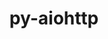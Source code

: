 ---
title: "py-aiohttp"
layout: cache
categories: [package, develop]
meta: {"compilers": ["apple-clang@16.0.0", "gcc@11.4.0", "gcc@13.2.0", "intel-oneapi-compilers@2025.1.0"], "num_specs": 215, "num_specs_by_stack": {"e4s": 32, "e4s-oneapi": 19, "ml-darwin-aarch64-mps": 44, "ml-linux-aarch64-cpu": 60, "ml-linux-aarch64-cuda": 58, "ml-linux-x86_64-cpu": 60, "ml-linux-x86_64-cuda": 58, "root": 215}, "oss": ["sequoia", "ubuntu22.04", "ubuntu24.04"], "platforms": ["darwin", "linux"], "stacks": ["e4s", "e4s-oneapi", "ml-darwin-aarch64-mps", "ml-linux-aarch64-cpu", "ml-linux-aarch64-cuda", "ml-linux-x86_64-cpu", "ml-linux-x86_64-cuda", "root"], "targets": ["aarch64", "x86_64_v3"], "versions": ["3.11.16"]}
spec_details: [{"compiler": "apple-clang@16.0.0", "hash": "22o5bthlqhndcyzj3ladzfcnypbuu3m2", "os": "sequoia", "platform": "darwin", "size": "-", "stacks": ["ml-darwin-aarch64-mps", "root"], "target": "aarch64", "variants": ["build_system=python_pip"], "versions": ["3.11.16"]}, {"compiler": "gcc@13.2.0", "hash": "22qvtc4palzx4f4qkj2tiyebyhgbdjbr", "os": "ubuntu24.04", "platform": "linux", "size": "-", "stacks": ["ml-linux-x86_64-cpu", "ml-linux-x86_64-cuda", "root"], "target": "x86_64_v3", "variants": ["build_system=python_pip"], "versions": ["3.11.16"]}, {"compiler": "gcc@13.2.0", "hash": "2bc3fvpxgr3vmd3zit5idr6k3ogdxws5", "os": "ubuntu24.04", "platform": "linux", "size": "-", "stacks": ["ml-linux-x86_64-cpu", "ml-linux-x86_64-cuda", "root"], "target": "x86_64_v3", "variants": ["build_system=python_pip"], "versions": ["3.11.16"]}, {"compiler": "gcc@13.2.0", "hash": "2ckv2nfd6ahyy4bd5dxh6lswnqqj7qkn", "os": "ubuntu24.04", "platform": "linux", "size": "-", "stacks": ["ml-linux-x86_64-cpu", "ml-linux-x86_64-cuda", "root"], "target": "x86_64_v3", "variants": ["build_system=python_pip"], "versions": ["3.11.16"]}, {"compiler": "gcc@13.2.0", "hash": "2m44z42z7f3xw5a2f4sapgkqb5ng54tz", "os": "ubuntu24.04", "platform": "linux", "size": "-", "stacks": ["ml-linux-aarch64-cpu", "ml-linux-aarch64-cuda", "root"], "target": "aarch64", "variants": ["build_system=python_pip"], "versions": ["3.11.16"]}, {"compiler": "intel-oneapi-compilers@2025.1.0", "hash": "2nfgfxx7llrnwmla6dj5px3zj2ssub3g", "os": "ubuntu22.04", "platform": "linux", "size": "-", "stacks": ["e4s-oneapi", "root"], "target": "x86_64_v3", "variants": ["build_system=python_pip"], "versions": ["3.11.16"]}, {"compiler": "gcc@13.2.0", "hash": "2nvqaagito4tw6ri66dw524nmsaznzy7", "os": "ubuntu24.04", "platform": "linux", "size": "-", "stacks": ["ml-linux-x86_64-cpu", "ml-linux-x86_64-cuda", "root"], "target": "x86_64_v3", "variants": ["build_system=python_pip"], "versions": ["3.11.16"]}, {"compiler": "apple-clang@16.0.0", "hash": "2pn2i4szghb4sqzarqit67tcl7pkjkpc", "os": "sequoia", "platform": "darwin", "size": "-", "stacks": ["ml-darwin-aarch64-mps", "root"], "target": "aarch64", "variants": ["build_system=python_pip"], "versions": ["3.11.16"]}, {"compiler": "gcc@13.2.0", "hash": "2vac2tkxsjoz6sqoiuucp56j72txh72e", "os": "ubuntu24.04", "platform": "linux", "size": "-", "stacks": ["ml-linux-x86_64-cpu", "ml-linux-x86_64-cuda", "root"], "target": "x86_64_v3", "variants": ["build_system=python_pip"], "versions": ["3.11.16"]}, {"compiler": "gcc@13.2.0", "hash": "2wvsxoxntrlrp7i7sgttuhgt4nqd3csb", "os": "ubuntu24.04", "platform": "linux", "size": "-", "stacks": ["ml-linux-x86_64-cpu", "ml-linux-x86_64-cuda", "root"], "target": "x86_64_v3", "variants": ["build_system=python_pip"], "versions": ["3.11.16"]}, {"compiler": "apple-clang@16.0.0", "hash": "2x4gtvu7tuwbytzyfi7d2xckritleo6z", "os": "sequoia", "platform": "darwin", "size": "-", "stacks": ["ml-darwin-aarch64-mps", "root"], "target": "aarch64", "variants": ["build_system=python_pip"], "versions": ["3.11.16"]}, {"compiler": "gcc@13.2.0", "hash": "2yz37ux2lpbtj6arh23k7htuiqd6lna5", "os": "ubuntu24.04", "platform": "linux", "size": "-", "stacks": ["ml-linux-aarch64-cpu", "root"], "target": "aarch64", "variants": ["build_system=python_pip"], "versions": ["3.11.16"]}, {"compiler": "gcc@13.2.0", "hash": "2zxn2ihebghc3oyktkzm6t3b6g7le4ws", "os": "ubuntu24.04", "platform": "linux", "size": "-", "stacks": ["ml-linux-x86_64-cpu", "ml-linux-x86_64-cuda", "root"], "target": "x86_64_v3", "variants": ["build_system=python_pip"], "versions": ["3.11.16"]}, {"compiler": "gcc@11.4.0", "hash": "32paomxgkfjgg6zov2rxfjqfve6igqud", "os": "ubuntu22.04", "platform": "linux", "size": "-", "stacks": ["e4s", "root"], "target": "x86_64_v3", "variants": ["build_system=python_pip"], "versions": ["3.11.16"]}, {"compiler": "apple-clang@16.0.0", "hash": "3545gaqhgj4cwo4vgfcy4tlow4rrtq6m", "os": "sequoia", "platform": "darwin", "size": "-", "stacks": ["ml-darwin-aarch64-mps", "root"], "target": "aarch64", "variants": ["build_system=python_pip"], "versions": ["3.11.16"]}, {"compiler": "intel-oneapi-compilers@2025.1.0", "hash": "3hmbzj3pccql6mh2mqymiuivvrtmqn7u", "os": "ubuntu22.04", "platform": "linux", "size": "-", "stacks": ["e4s-oneapi", "root"], "target": "x86_64_v3", "variants": ["build_system=python_pip"], "versions": ["3.11.16"]}, {"compiler": "apple-clang@16.0.0", "hash": "3ixvuqnscvmix6uhqyebbqye357pepl2", "os": "sequoia", "platform": "darwin", "size": "-", "stacks": ["ml-darwin-aarch64-mps", "root"], "target": "aarch64", "variants": ["build_system=python_pip"], "versions": ["3.11.16"]}, {"compiler": "gcc@13.2.0", "hash": "3ncmumzdbye2456byh4mwe5fcrvaz43u", "os": "ubuntu24.04", "platform": "linux", "size": "-", "stacks": ["ml-linux-aarch64-cpu", "ml-linux-aarch64-cuda", "root"], "target": "aarch64", "variants": ["build_system=python_pip"], "versions": ["3.11.16"]}, {"compiler": "gcc@13.2.0", "hash": "3rgvy2cksy6l6zjyawv7tcrypjbkjmu5", "os": "ubuntu24.04", "platform": "linux", "size": "-", "stacks": ["ml-linux-aarch64-cpu", "ml-linux-aarch64-cuda", "root"], "target": "aarch64", "variants": ["build_system=python_pip"], "versions": ["3.11.16"]}, {"compiler": "gcc@13.2.0", "hash": "3ssbibk6ol5mkwgpms7yrd2txjptxlco", "os": "ubuntu24.04", "platform": "linux", "size": "-", "stacks": ["ml-linux-aarch64-cpu", "ml-linux-aarch64-cuda", "root"], "target": "aarch64", "variants": ["build_system=python_pip"], "versions": ["3.11.16"]}, {"compiler": "intel-oneapi-compilers@2025.1.0", "hash": "3tirzbawvfcsraewguuuqgkzqfaonknu", "os": "ubuntu22.04", "platform": "linux", "size": "-", "stacks": ["e4s-oneapi", "root"], "target": "x86_64_v3", "variants": ["build_system=python_pip"], "versions": ["3.11.16"]}, {"compiler": "gcc@13.2.0", "hash": "3vkturvqtyhuspfs4gpvxetyen4g5o4h", "os": "ubuntu24.04", "platform": "linux", "size": "-", "stacks": ["ml-linux-x86_64-cpu", "ml-linux-x86_64-cuda", "root"], "target": "x86_64_v3", "variants": ["build_system=python_pip"], "versions": ["3.11.16"]}, {"compiler": "gcc@13.2.0", "hash": "3wfbtkispg3jwowfibgqs5fxqrsfzy3a", "os": "ubuntu24.04", "platform": "linux", "size": "-", "stacks": ["ml-linux-aarch64-cpu", "ml-linux-aarch64-cuda", "root"], "target": "aarch64", "variants": ["build_system=python_pip"], "versions": ["3.11.16"]}, {"compiler": "gcc@13.2.0", "hash": "4arsrq7jshy2g3xbtxp7d6fxnxeheb4f", "os": "ubuntu24.04", "platform": "linux", "size": "-", "stacks": ["ml-linux-x86_64-cpu", "ml-linux-x86_64-cuda", "root"], "target": "x86_64_v3", "variants": ["build_system=python_pip"], "versions": ["3.11.16"]}, {"compiler": "gcc@13.2.0", "hash": "4jzghm44aimoeawpa4fch4z7fya3hczu", "os": "ubuntu24.04", "platform": "linux", "size": "-", "stacks": ["ml-linux-aarch64-cpu", "ml-linux-aarch64-cuda", "root"], "target": "aarch64", "variants": ["build_system=python_pip"], "versions": ["3.11.16"]}, {"compiler": "apple-clang@16.0.0", "hash": "4qf2d5ynv76u2foiswb2j3tlc5nikams", "os": "sequoia", "platform": "darwin", "size": "-", "stacks": ["ml-darwin-aarch64-mps", "root"], "target": "aarch64", "variants": ["build_system=python_pip"], "versions": ["3.11.16"]}, {"compiler": "gcc@11.4.0", "hash": "5fdrzq3tbp4jdehginnimgmiah6lms2f", "os": "ubuntu22.04", "platform": "linux", "size": "-", "stacks": ["e4s", "root"], "target": "x86_64_v3", "variants": ["build_system=python_pip"], "versions": ["3.11.16"]}, {"compiler": "gcc@11.4.0", "hash": "5fwymwgxrhdgp3gq47t2p3lhvsy3qgvn", "os": "ubuntu22.04", "platform": "linux", "size": "-", "stacks": ["e4s", "root"], "target": "x86_64_v3", "variants": ["build_system=python_pip"], "versions": ["3.11.16"]}, {"compiler": "apple-clang@16.0.0", "hash": "5omx3dkqr7xofotpr6msssxnxscn64uw", "os": "sequoia", "platform": "darwin", "size": "-", "stacks": ["ml-darwin-aarch64-mps", "root"], "target": "aarch64", "variants": ["build_system=python_pip"], "versions": ["3.11.16"]}, {"compiler": "gcc@13.2.0", "hash": "5oyoih2l4fiu3ejoyq4g7hkvidcsdzd4", "os": "ubuntu24.04", "platform": "linux", "size": "-", "stacks": ["ml-linux-aarch64-cpu", "ml-linux-aarch64-cuda", "root"], "target": "aarch64", "variants": ["build_system=python_pip"], "versions": ["3.11.16"]}, {"compiler": "gcc@13.2.0", "hash": "5q7qwbzjqo6um4d2dubblb5vage2va76", "os": "ubuntu24.04", "platform": "linux", "size": "-", "stacks": ["ml-linux-aarch64-cpu", "root"], "target": "aarch64", "variants": ["build_system=python_pip"], "versions": ["3.11.16"]}, {"compiler": "gcc@13.2.0", "hash": "5twifqhnrl7ubfyx2thscxqgailqcp7y", "os": "ubuntu24.04", "platform": "linux", "size": "-", "stacks": ["ml-linux-x86_64-cpu", "ml-linux-x86_64-cuda", "root"], "target": "x86_64_v3", "variants": ["build_system=python_pip"], "versions": ["3.11.16"]}, {"compiler": "apple-clang@16.0.0", "hash": "5tx27b7zroxajyv6l5a324pmia3zfe6w", "os": "sequoia", "platform": "darwin", "size": "-", "stacks": ["ml-darwin-aarch64-mps", "root"], "target": "aarch64", "variants": ["build_system=python_pip"], "versions": ["3.11.16"]}, {"compiler": "gcc@13.2.0", "hash": "5wpfssjpgutkrk7fk5uyrsc23zhqstqp", "os": "ubuntu24.04", "platform": "linux", "size": "-", "stacks": ["ml-linux-aarch64-cpu", "ml-linux-aarch64-cuda", "root"], "target": "aarch64", "variants": ["build_system=python_pip"], "versions": ["3.11.16"]}, {"compiler": "gcc@13.2.0", "hash": "64qy2fuijfmkmzhc4dvl7ecp2qxxqo7j", "os": "ubuntu24.04", "platform": "linux", "size": "-", "stacks": ["ml-linux-aarch64-cpu", "ml-linux-aarch64-cuda", "root"], "target": "aarch64", "variants": ["build_system=python_pip"], "versions": ["3.11.16"]}, {"compiler": "gcc@13.2.0", "hash": "6a4svimkja42aoumyrnvdykdy64sdln2", "os": "ubuntu24.04", "platform": "linux", "size": "-", "stacks": ["ml-linux-aarch64-cpu", "ml-linux-aarch64-cuda", "root"], "target": "aarch64", "variants": ["build_system=python_pip"], "versions": ["3.11.16"]}, {"compiler": "gcc@13.2.0", "hash": "6acztrcijehniclyozktkmr2nj3ell6l", "os": "ubuntu24.04", "platform": "linux", "size": "-", "stacks": ["ml-linux-x86_64-cpu", "ml-linux-x86_64-cuda", "root"], "target": "x86_64_v3", "variants": ["build_system=python_pip"], "versions": ["3.11.16"]}, {"compiler": "gcc@13.2.0", "hash": "6bdsxnt22l7aljo7tiib46cr77wer2ix", "os": "ubuntu24.04", "platform": "linux", "size": "-", "stacks": ["ml-linux-aarch64-cpu", "ml-linux-aarch64-cuda", "root"], "target": "aarch64", "variants": ["build_system=python_pip"], "versions": ["3.11.16"]}, {"compiler": "gcc@13.2.0", "hash": "6mzteedxndh7526y4jcmenxqroqsy7uz", "os": "ubuntu24.04", "platform": "linux", "size": "-", "stacks": ["ml-linux-aarch64-cpu", "ml-linux-aarch64-cuda", "root"], "target": "aarch64", "variants": ["build_system=python_pip"], "versions": ["3.11.16"]}, {"compiler": "apple-clang@16.0.0", "hash": "6nupfl5tgbpbp6tacvxkcr5ssscepg6a", "os": "sequoia", "platform": "darwin", "size": "-", "stacks": ["ml-darwin-aarch64-mps", "root"], "target": "aarch64", "variants": ["build_system=python_pip"], "versions": ["3.11.16"]}, {"compiler": "intel-oneapi-compilers@2025.1.0", "hash": "6p66mc6z35gt42c4xcymtocmlf3rjtxf", "os": "ubuntu22.04", "platform": "linux", "size": "-", "stacks": ["e4s-oneapi", "root"], "target": "x86_64_v3", "variants": ["build_system=python_pip"], "versions": ["3.11.16"]}, {"compiler": "gcc@13.2.0", "hash": "6r7mur6qfuzbwncmcudfcyac3w3emozy", "os": "ubuntu24.04", "platform": "linux", "size": "-", "stacks": ["ml-linux-aarch64-cpu", "ml-linux-aarch64-cuda", "root"], "target": "aarch64", "variants": ["build_system=python_pip"], "versions": ["3.11.16"]}, {"compiler": "intel-oneapi-compilers@2025.1.0", "hash": "6rs25xt54cjdoyykieedfjmztdkjgt6g", "os": "ubuntu22.04", "platform": "linux", "size": "-", "stacks": ["e4s-oneapi", "root"], "target": "x86_64_v3", "variants": ["build_system=python_pip"], "versions": ["3.11.16"]}, {"compiler": "gcc@11.4.0", "hash": "6vzhwor3znabmz6aidat56vqnya5h7qn", "os": "ubuntu22.04", "platform": "linux", "size": "-", "stacks": ["e4s", "root"], "target": "x86_64_v3", "variants": ["build_system=python_pip"], "versions": ["3.11.16"]}, {"compiler": "gcc@13.2.0", "hash": "6wdaphk7rxsz33i5u5e2zyjmd33lmav5", "os": "ubuntu24.04", "platform": "linux", "size": "-", "stacks": ["ml-linux-aarch64-cpu", "ml-linux-aarch64-cuda", "root"], "target": "aarch64", "variants": ["build_system=python_pip"], "versions": ["3.11.16"]}, {"compiler": "gcc@13.2.0", "hash": "76edqbpmrzcymbvt3n3ivtb7lu7d5ncr", "os": "ubuntu24.04", "platform": "linux", "size": "-", "stacks": ["ml-linux-aarch64-cpu", "ml-linux-aarch64-cuda", "root"], "target": "aarch64", "variants": ["build_system=python_pip"], "versions": ["3.11.16"]}, {"compiler": "gcc@13.2.0", "hash": "7blr7sv657nk4slj2bv3bmun6i3xj6tu", "os": "ubuntu24.04", "platform": "linux", "size": "-", "stacks": ["ml-linux-x86_64-cpu", "ml-linux-x86_64-cuda", "root"], "target": "x86_64_v3", "variants": ["build_system=python_pip"], "versions": ["3.11.16"]}, {"compiler": "gcc@11.4.0", "hash": "7ch3bhgy3ax6dxas2n4ijkvwu7662u5s", "os": "ubuntu22.04", "platform": "linux", "size": "-", "stacks": ["e4s", "root"], "target": "x86_64_v3", "variants": ["build_system=python_pip"], "versions": ["3.11.16"]}, {"compiler": "gcc@11.4.0", "hash": "7lmey5sn2dhurzs27fsevcgtduelhrla", "os": "ubuntu22.04", "platform": "linux", "size": "-", "stacks": ["e4s", "root"], "target": "x86_64_v3", "variants": ["build_system=python_pip"], "versions": ["3.11.16"]}, {"compiler": "apple-clang@16.0.0", "hash": "7pu6u3vp6xuypfrc5kw75wfcsw5z5n74", "os": "sequoia", "platform": "darwin", "size": "-", "stacks": ["ml-darwin-aarch64-mps", "root"], "target": "aarch64", "variants": ["build_system=python_pip"], "versions": ["3.11.16"]}, {"compiler": "intel-oneapi-compilers@2025.1.0", "hash": "ac472a6sq4ay3dpbshb4aehr5uwjuptz", "os": "ubuntu22.04", "platform": "linux", "size": "-", "stacks": ["e4s-oneapi", "root"], "target": "x86_64_v3", "variants": ["build_system=python_pip"], "versions": ["3.11.16"]}, {"compiler": "gcc@13.2.0", "hash": "ad3y6ochq3pyctxg4rovllctdzzsyjnt", "os": "ubuntu24.04", "platform": "linux", "size": "-", "stacks": ["ml-linux-aarch64-cpu", "ml-linux-aarch64-cuda", "root"], "target": "aarch64", "variants": ["build_system=python_pip"], "versions": ["3.11.16"]}, {"compiler": "gcc@11.4.0", "hash": "af7vid7fpbzap2jb7ze3f55zhrmg6u35", "os": "ubuntu22.04", "platform": "linux", "size": "-", "stacks": ["e4s", "root"], "target": "x86_64_v3", "variants": ["build_system=python_pip"], "versions": ["3.11.16"]}, {"compiler": "intel-oneapi-compilers@2025.1.0", "hash": "ajek2acyvvcsez7x6kd2m7vl2kekjjfh", "os": "ubuntu22.04", "platform": "linux", "size": "-", "stacks": ["e4s-oneapi", "root"], "target": "x86_64_v3", "variants": ["build_system=python_pip"], "versions": ["3.11.16"]}, {"compiler": "gcc@13.2.0", "hash": "apn6t2as3c44i3pikzxtojkahnybk2dn", "os": "ubuntu24.04", "platform": "linux", "size": "-", "stacks": ["ml-linux-x86_64-cpu", "ml-linux-x86_64-cuda", "root"], "target": "x86_64_v3", "variants": ["build_system=python_pip"], "versions": ["3.11.16"]}, {"compiler": "intel-oneapi-compilers@2025.1.0", "hash": "ar64iao5mctx5pecbukyv5wftpnmnho5", "os": "ubuntu22.04", "platform": "linux", "size": "-", "stacks": ["e4s-oneapi", "root"], "target": "x86_64_v3", "variants": ["build_system=python_pip"], "versions": ["3.11.16"]}, {"compiler": "intel-oneapi-compilers@2025.1.0", "hash": "atna57anf5habmljfr5bngvkvau3rcwu", "os": "ubuntu22.04", "platform": "linux", "size": "-", "stacks": ["e4s-oneapi", "root"], "target": "x86_64_v3", "variants": ["build_system=python_pip"], "versions": ["3.11.16"]}, {"compiler": "apple-clang@16.0.0", "hash": "aymo5vz3qmp2ekvjnq7oqacwh62jdtnu", "os": "sequoia", "platform": "darwin", "size": "-", "stacks": ["ml-darwin-aarch64-mps", "root"], "target": "aarch64", "variants": ["build_system=python_pip"], "versions": ["3.11.16"]}, {"compiler": "gcc@11.4.0", "hash": "be5a7zpsta3c6omab3d7gsk4j437heap", "os": "ubuntu22.04", "platform": "linux", "size": "-", "stacks": ["e4s", "root"], "target": "x86_64_v3", "variants": ["build_system=python_pip"], "versions": ["3.11.16"]}, {"compiler": "gcc@13.2.0", "hash": "biqny4pj3gyv6zd626auqgvtpd6pook7", "os": "ubuntu24.04", "platform": "linux", "size": "-", "stacks": ["ml-linux-aarch64-cpu", "ml-linux-aarch64-cuda", "root"], "target": "aarch64", "variants": ["build_system=python_pip"], "versions": ["3.11.16"]}, {"compiler": "intel-oneapi-compilers@2025.1.0", "hash": "bq7x5xco4cn4quuayi2bwfsijasonfms", "os": "ubuntu22.04", "platform": "linux", "size": "-", "stacks": ["e4s-oneapi", "root"], "target": "x86_64_v3", "variants": ["build_system=python_pip"], "versions": ["3.11.16"]}, {"compiler": "gcc@13.2.0", "hash": "buqytwqjpx6t6g5oes3rjiupqsxo4iib", "os": "ubuntu24.04", "platform": "linux", "size": "-", "stacks": ["ml-linux-x86_64-cpu", "ml-linux-x86_64-cuda", "root"], "target": "x86_64_v3", "variants": ["build_system=python_pip"], "versions": ["3.11.16"]}, {"compiler": "gcc@13.2.0", "hash": "byw7l5hohyhnmjokvzvvuzge36n3sfal", "os": "ubuntu24.04", "platform": "linux", "size": "-", "stacks": ["ml-linux-x86_64-cpu", "ml-linux-x86_64-cuda", "root"], "target": "x86_64_v3", "variants": ["build_system=python_pip"], "versions": ["3.11.16"]}, {"compiler": "gcc@13.2.0", "hash": "bz5er3xh7wfftdqxwdegmttzvd7ncsml", "os": "ubuntu24.04", "platform": "linux", "size": "-", "stacks": ["ml-linux-aarch64-cpu", "ml-linux-aarch64-cuda", "root"], "target": "aarch64", "variants": ["build_system=python_pip"], "versions": ["3.11.16"]}, {"compiler": "gcc@13.2.0", "hash": "c24wcn5zvneado6xgpvbuihkv4b3gi5k", "os": "ubuntu24.04", "platform": "linux", "size": "-", "stacks": ["ml-linux-x86_64-cpu", "ml-linux-x86_64-cuda", "root"], "target": "x86_64_v3", "variants": ["build_system=python_pip"], "versions": ["3.11.16"]}, {"compiler": "gcc@13.2.0", "hash": "c4orhxdtaurkbf7b4tw5e4fmvtlkly3h", "os": "ubuntu24.04", "platform": "linux", "size": "-", "stacks": ["ml-linux-aarch64-cpu", "ml-linux-aarch64-cuda", "root"], "target": "aarch64", "variants": ["build_system=python_pip"], "versions": ["3.11.16"]}, {"compiler": "intel-oneapi-compilers@2025.1.0", "hash": "canhadevz5japyjlhp46by6j5baqkfpd", "os": "ubuntu22.04", "platform": "linux", "size": "-", "stacks": ["e4s-oneapi", "root"], "target": "x86_64_v3", "variants": ["build_system=python_pip"], "versions": ["3.11.16"]}, {"compiler": "gcc@13.2.0", "hash": "cn5yxzuftvlgo5wxynhiw7o3ucigll7z", "os": "ubuntu24.04", "platform": "linux", "size": "-", "stacks": ["ml-linux-aarch64-cpu", "ml-linux-aarch64-cuda", "root"], "target": "aarch64", "variants": ["build_system=python_pip"], "versions": ["3.11.16"]}, {"compiler": "intel-oneapi-compilers@2025.1.0", "hash": "coqrk44u2f5fzhzuhz7r4ahw3jglhbek", "os": "ubuntu22.04", "platform": "linux", "size": "-", "stacks": ["e4s-oneapi", "root"], "target": "x86_64_v3", "variants": ["build_system=python_pip"], "versions": ["3.11.16"]}, {"compiler": "gcc@11.4.0", "hash": "cs3qu4cj5yfyxned3n6atpwz6ancfvje", "os": "ubuntu22.04", "platform": "linux", "size": "-", "stacks": ["e4s", "root"], "target": "x86_64_v3", "variants": ["build_system=python_pip"], "versions": ["3.11.16"]}, {"compiler": "gcc@13.2.0", "hash": "ctsddd42pk7rvcaqkwevpfawcu7cwws3", "os": "ubuntu24.04", "platform": "linux", "size": "-", "stacks": ["ml-linux-aarch64-cpu", "ml-linux-aarch64-cuda", "root"], "target": "aarch64", "variants": ["build_system=python_pip"], "versions": ["3.11.16"]}, {"compiler": "apple-clang@16.0.0", "hash": "d6rnjbhxkqbut6b3fdjm7pmlnvs73rkd", "os": "sequoia", "platform": "darwin", "size": "-", "stacks": ["ml-darwin-aarch64-mps", "root"], "target": "aarch64", "variants": ["build_system=python_pip"], "versions": ["3.11.16"]}, {"compiler": "gcc@13.2.0", "hash": "d7e7bylscm46dcgiz2uql57mkgquyjv4", "os": "ubuntu24.04", "platform": "linux", "size": "-", "stacks": ["ml-linux-x86_64-cpu", "ml-linux-x86_64-cuda", "root"], "target": "x86_64_v3", "variants": ["build_system=python_pip"], "versions": ["3.11.16"]}, {"compiler": "apple-clang@16.0.0", "hash": "ddzfo45zvg2yyaqaxzehz7cmwjpxjevt", "os": "sequoia", "platform": "darwin", "size": "-", "stacks": ["ml-darwin-aarch64-mps", "root"], "target": "aarch64", "variants": ["build_system=python_pip"], "versions": ["3.11.16"]}, {"compiler": "gcc@11.4.0", "hash": "dhvtqejikltmjyt3bnnsj2pqmpso7upf", "os": "ubuntu22.04", "platform": "linux", "size": "-", "stacks": ["e4s", "root"], "target": "x86_64_v3", "variants": ["build_system=python_pip"], "versions": ["3.11.16"]}, {"compiler": "gcc@13.2.0", "hash": "dqgveultgdgkujy7ydcxqmd4j42lsy47", "os": "ubuntu24.04", "platform": "linux", "size": "-", "stacks": ["ml-linux-x86_64-cpu", "ml-linux-x86_64-cuda", "root"], "target": "x86_64_v3", "variants": ["build_system=python_pip"], "versions": ["3.11.16"]}, {"compiler": "apple-clang@16.0.0", "hash": "du3irsqdcbndeznjqbqryngfjkychjrs", "os": "sequoia", "platform": "darwin", "size": "-", "stacks": ["ml-darwin-aarch64-mps", "root"], "target": "aarch64", "variants": ["build_system=python_pip"], "versions": ["3.11.16"]}, {"compiler": "apple-clang@16.0.0", "hash": "duaaq3hxon7ezbhtzbc2qj7wdzi7y5vv", "os": "sequoia", "platform": "darwin", "size": "-", "stacks": ["ml-darwin-aarch64-mps", "root"], "target": "aarch64", "variants": ["build_system=python_pip"], "versions": ["3.11.16"]}, {"compiler": "intel-oneapi-compilers@2025.1.0", "hash": "ehonukygitvo4v5jfbxbfe6tngmsn3xy", "os": "ubuntu22.04", "platform": "linux", "size": "-", "stacks": ["e4s-oneapi", "root"], "target": "x86_64_v3", "variants": ["build_system=python_pip"], "versions": ["3.11.16"]}, {"compiler": "gcc@13.2.0", "hash": "ejzknwmpvkvlqf6bb7y5lloilqqbixkz", "os": "ubuntu24.04", "platform": "linux", "size": "-", "stacks": ["ml-linux-aarch64-cpu", "ml-linux-aarch64-cuda", "root"], "target": "aarch64", "variants": ["build_system=python_pip"], "versions": ["3.11.16"]}, {"compiler": "gcc@11.4.0", "hash": "epd57ugaqbdk7d4o3p5ofceb7zba7uom", "os": "ubuntu22.04", "platform": "linux", "size": "-", "stacks": ["e4s", "root"], "target": "x86_64_v3", "variants": ["build_system=python_pip"], "versions": ["3.11.16"]}, {"compiler": "gcc@13.2.0", "hash": "evuxyabgoqo77fhr27bg2gu6oosj7swo", "os": "ubuntu24.04", "platform": "linux", "size": "-", "stacks": ["ml-linux-aarch64-cpu", "ml-linux-aarch64-cuda", "root"], "target": "aarch64", "variants": ["build_system=python_pip"], "versions": ["3.11.16"]}, {"compiler": "apple-clang@16.0.0", "hash": "fe4apc4ovckix5jer6ol6mcpibilfdis", "os": "sequoia", "platform": "darwin", "size": "-", "stacks": ["ml-darwin-aarch64-mps", "root"], "target": "aarch64", "variants": ["build_system=python_pip"], "versions": ["3.11.16"]}, {"compiler": "apple-clang@16.0.0", "hash": "fyrv34wuo2ruj6xugkxaya6sjlmuqtp3", "os": "sequoia", "platform": "darwin", "size": "-", "stacks": ["ml-darwin-aarch64-mps", "root"], "target": "aarch64", "variants": ["build_system=python_pip"], "versions": ["3.11.16"]}, {"compiler": "gcc@13.2.0", "hash": "g474tn5y4cuk5h5eluvkkn7i5z3hlvc4", "os": "ubuntu24.04", "platform": "linux", "size": "-", "stacks": ["ml-linux-aarch64-cpu", "ml-linux-aarch64-cuda", "root"], "target": "aarch64", "variants": ["build_system=python_pip"], "versions": ["3.11.16"]}, {"compiler": "gcc@13.2.0", "hash": "g4j52rycspakjvdke6r46cqqkibrvrq6", "os": "ubuntu24.04", "platform": "linux", "size": "-", "stacks": ["ml-linux-aarch64-cpu", "ml-linux-aarch64-cuda", "root"], "target": "aarch64", "variants": ["build_system=python_pip"], "versions": ["3.11.16"]}, {"compiler": "gcc@11.4.0", "hash": "g4zfp55bq5iagmnqz2ocy7ihc4b7a4fj", "os": "ubuntu22.04", "platform": "linux", "size": "-", "stacks": ["e4s", "root"], "target": "x86_64_v3", "variants": ["build_system=python_pip"], "versions": ["3.11.16"]}, {"compiler": "apple-clang@16.0.0", "hash": "gfng2wjleodrvth6dkixcywydp2izlh4", "os": "sequoia", "platform": "darwin", "size": "-", "stacks": ["ml-darwin-aarch64-mps", "root"], "target": "aarch64", "variants": ["build_system=python_pip"], "versions": ["3.11.16"]}, {"compiler": "apple-clang@16.0.0", "hash": "gohlnrvvtmmud2v2f6s6q7knimbvbhmj", "os": "sequoia", "platform": "darwin", "size": "-", "stacks": ["ml-darwin-aarch64-mps", "root"], "target": "aarch64", "variants": ["build_system=python_pip"], "versions": ["3.11.16"]}, {"compiler": "intel-oneapi-compilers@2025.1.0", "hash": "hg3gwqzsgstk6ubsolxnruues2jvfgdm", "os": "ubuntu22.04", "platform": "linux", "size": "-", "stacks": ["e4s-oneapi", "root"], "target": "x86_64_v3", "variants": ["build_system=python_pip"], "versions": ["3.11.16"]}, {"compiler": "gcc@11.4.0", "hash": "hkbyrce2e7f6y3r5mjicaw6tnufwbfko", "os": "ubuntu22.04", "platform": "linux", "size": "-", "stacks": ["e4s", "root"], "target": "x86_64_v3", "variants": ["build_system=python_pip"], "versions": ["3.11.16"]}, {"compiler": "apple-clang@16.0.0", "hash": "hrwpyyffh4tykjncpzhv3sp6yvzdf2om", "os": "sequoia", "platform": "darwin", "size": "-", "stacks": ["ml-darwin-aarch64-mps", "root"], "target": "aarch64", "variants": ["build_system=python_pip"], "versions": ["3.11.16"]}, {"compiler": "gcc@13.2.0", "hash": "hveybrxad736dfaqgqyguzyjqq63jgfu", "os": "ubuntu24.04", "platform": "linux", "size": "-", "stacks": ["ml-linux-x86_64-cpu", "ml-linux-x86_64-cuda", "root"], "target": "x86_64_v3", "variants": ["build_system=python_pip"], "versions": ["3.11.16"]}, {"compiler": "gcc@13.2.0", "hash": "i2pyqvgwiknalkwdj6fvcikrv77agyym", "os": "ubuntu24.04", "platform": "linux", "size": "-", "stacks": ["ml-linux-x86_64-cpu", "ml-linux-x86_64-cuda", "root"], "target": "x86_64_v3", "variants": ["build_system=python_pip"], "versions": ["3.11.16"]}, {"compiler": "gcc@11.4.0", "hash": "iebsp3t35gprpczn3inambtsis66nolj", "os": "ubuntu22.04", "platform": "linux", "size": "-", "stacks": ["e4s", "root"], "target": "x86_64_v3", "variants": ["build_system=python_pip"], "versions": ["3.11.16"]}, {"compiler": "gcc@13.2.0", "hash": "igsgplosqvuy5shxzs6tvcwwlfne2ixb", "os": "ubuntu24.04", "platform": "linux", "size": "-", "stacks": ["ml-linux-aarch64-cpu", "ml-linux-aarch64-cuda", "root"], "target": "aarch64", "variants": ["build_system=python_pip"], "versions": ["3.11.16"]}, {"compiler": "gcc@13.2.0", "hash": "ijtntwxfcvk4fuuuqvuuvr3ky73b7oas", "os": "ubuntu24.04", "platform": "linux", "size": "-", "stacks": ["ml-linux-x86_64-cpu", "ml-linux-x86_64-cuda", "root"], "target": "x86_64_v3", "variants": ["build_system=python_pip"], "versions": ["3.11.16"]}, {"compiler": "gcc@11.4.0", "hash": "il2zaaip7omh566dg5bqfhxnfcquomcs", "os": "ubuntu22.04", "platform": "linux", "size": "-", "stacks": ["e4s", "root"], "target": "x86_64_v3", "variants": ["build_system=python_pip"], "versions": ["3.11.16"]}, {"compiler": "gcc@13.2.0", "hash": "imj5b3oyar5kg45l6mgzwtpvm5sd6gbs", "os": "ubuntu24.04", "platform": "linux", "size": "-", "stacks": ["ml-linux-aarch64-cpu", "ml-linux-aarch64-cuda", "root"], "target": "aarch64", "variants": ["build_system=python_pip"], "versions": ["3.11.16"]}, {"compiler": "gcc@11.4.0", "hash": "j7fxgzp5y3c6r3dhjstljdupjltzcisg", "os": "ubuntu22.04", "platform": "linux", "size": "-", "stacks": ["e4s", "root"], "target": "x86_64_v3", "variants": ["build_system=python_pip"], "versions": ["3.11.16"]}, {"compiler": "gcc@11.4.0", "hash": "j7hh5nc7ml4rwmqtxkk67fhm3wn3llu5", "os": "ubuntu22.04", "platform": "linux", "size": "-", "stacks": ["e4s", "root"], "target": "x86_64_v3", "variants": ["build_system=python_pip"], "versions": ["3.11.16"]}, {"compiler": "gcc@13.2.0", "hash": "jggqe42cdhjdio4fvdemhggd36zdjnzz", "os": "ubuntu24.04", "platform": "linux", "size": "-", "stacks": ["ml-linux-aarch64-cpu", "ml-linux-aarch64-cuda", "root"], "target": "aarch64", "variants": ["build_system=python_pip"], "versions": ["3.11.16"]}, {"compiler": "apple-clang@16.0.0", "hash": "jgs3mff6mgudr7ezytll53gsux55hucc", "os": "sequoia", "platform": "darwin", "size": "-", "stacks": ["ml-darwin-aarch64-mps", "root"], "target": "aarch64", "variants": ["build_system=python_pip"], "versions": ["3.11.16"]}, {"compiler": "gcc@11.4.0", "hash": "jjvdfaci3ipp5azjdln5z4ma7owmz45f", "os": "ubuntu22.04", "platform": "linux", "size": "-", "stacks": ["e4s", "root"], "target": "x86_64_v3", "variants": ["build_system=python_pip"], "versions": ["3.11.16"]}, {"compiler": "gcc@11.4.0", "hash": "jquwxeltihxwdnm2pdqtoppeyqyukiew", "os": "ubuntu22.04", "platform": "linux", "size": "-", "stacks": ["e4s", "root"], "target": "x86_64_v3", "variants": ["build_system=python_pip"], "versions": ["3.11.16"]}, {"compiler": "gcc@13.2.0", "hash": "jv7xkq2jijbs5bmmgie6oaq4btojoi3o", "os": "ubuntu24.04", "platform": "linux", "size": "-", "stacks": ["ml-linux-aarch64-cpu", "ml-linux-aarch64-cuda", "root"], "target": "aarch64", "variants": ["build_system=python_pip"], "versions": ["3.11.16"]}, {"compiler": "gcc@11.4.0", "hash": "jw3heiez7rxf22airledqi2fyvnom6tv", "os": "ubuntu22.04", "platform": "linux", "size": "-", "stacks": ["e4s", "root"], "target": "x86_64_v3", "variants": ["build_system=python_pip"], "versions": ["3.11.16"]}, {"compiler": "apple-clang@16.0.0", "hash": "k4quhziurzodys7odolh7uvujig72rdc", "os": "sequoia", "platform": "darwin", "size": "-", "stacks": ["ml-darwin-aarch64-mps", "root"], "target": "aarch64", "variants": ["build_system=python_pip"], "versions": ["3.11.16"]}, {"compiler": "gcc@13.2.0", "hash": "k54l33dbsqc4c667sewdm2tzwg5v5vje", "os": "ubuntu24.04", "platform": "linux", "size": "-", "stacks": ["ml-linux-aarch64-cpu", "ml-linux-aarch64-cuda", "root"], "target": "aarch64", "variants": ["build_system=python_pip"], "versions": ["3.11.16"]}, {"compiler": "intel-oneapi-compilers@2025.1.0", "hash": "k6imssvech4oq5ktdz3ov634t4tejszl", "os": "ubuntu22.04", "platform": "linux", "size": "-", "stacks": ["e4s-oneapi", "root"], "target": "x86_64_v3", "variants": ["build_system=python_pip"], "versions": ["3.11.16"]}, {"compiler": "gcc@11.4.0", "hash": "k7ygvxbn5kqca5nymg6rqyulyxhu5go6", "os": "ubuntu22.04", "platform": "linux", "size": "-", "stacks": ["e4s", "root"], "target": "x86_64_v3", "variants": ["build_system=python_pip"], "versions": ["3.11.16"]}, {"compiler": "gcc@13.2.0", "hash": "kc53basxorvlqruqiwbuwpvrs6blrjvo", "os": "ubuntu24.04", "platform": "linux", "size": "-", "stacks": ["ml-linux-x86_64-cpu", "ml-linux-x86_64-cuda", "root"], "target": "x86_64_v3", "variants": ["build_system=python_pip"], "versions": ["3.11.16"]}, {"compiler": "gcc@13.2.0", "hash": "kkfuycugbn2bz27ovim2ejtgkbunwlca", "os": "ubuntu24.04", "platform": "linux", "size": "-", "stacks": ["ml-linux-x86_64-cpu", "ml-linux-x86_64-cuda", "root"], "target": "x86_64_v3", "variants": ["build_system=python_pip"], "versions": ["3.11.16"]}, {"compiler": "gcc@13.2.0", "hash": "kp4x5un33vgi34o23gdmzvc4nmxs42l3", "os": "ubuntu24.04", "platform": "linux", "size": "-", "stacks": ["ml-linux-x86_64-cpu", "ml-linux-x86_64-cuda", "root"], "target": "x86_64_v3", "variants": ["build_system=python_pip"], "versions": ["3.11.16"]}, {"compiler": "gcc@13.2.0", "hash": "kp64vn4hzcao2m3inyvkkjk2aix5nukb", "os": "ubuntu24.04", "platform": "linux", "size": "-", "stacks": ["ml-linux-aarch64-cpu", "ml-linux-aarch64-cuda", "root"], "target": "aarch64", "variants": ["build_system=python_pip"], "versions": ["3.11.16"]}, {"compiler": "intel-oneapi-compilers@2025.1.0", "hash": "kpftbo56nppidnb43x55eigxn3zw4rvh", "os": "ubuntu22.04", "platform": "linux", "size": "-", "stacks": ["e4s-oneapi", "root"], "target": "x86_64_v3", "variants": ["build_system=python_pip"], "versions": ["3.11.16"]}, {"compiler": "gcc@11.4.0", "hash": "kzicu4s2jhijphjx2vx4oz3u5a7iqd7z", "os": "ubuntu22.04", "platform": "linux", "size": "-", "stacks": ["e4s", "root"], "target": "x86_64_v3", "variants": ["build_system=python_pip"], "versions": ["3.11.16"]}, {"compiler": "gcc@13.2.0", "hash": "l27ygq63nxzud6cylypglbxktullnqpg", "os": "ubuntu24.04", "platform": "linux", "size": "-", "stacks": ["ml-linux-x86_64-cpu", "ml-linux-x86_64-cuda", "root"], "target": "x86_64_v3", "variants": ["build_system=python_pip"], "versions": ["3.11.16"]}, {"compiler": "apple-clang@16.0.0", "hash": "l5yxtq6bn6yxtvkgyw4mnhdk3yb2k7cn", "os": "sequoia", "platform": "darwin", "size": "-", "stacks": ["ml-darwin-aarch64-mps", "root"], "target": "aarch64", "variants": ["build_system=python_pip"], "versions": ["3.11.16"]}, {"compiler": "gcc@11.4.0", "hash": "lg22bva44xzuvzkryk5jqkdvz32ctrli", "os": "ubuntu22.04", "platform": "linux", "size": "-", "stacks": ["e4s", "root"], "target": "x86_64_v3", "variants": ["build_system=python_pip"], "versions": ["3.11.16"]}, {"compiler": "apple-clang@16.0.0", "hash": "ljtmqaotkeehxnttzpdc2zwfgovncz2e", "os": "sequoia", "platform": "darwin", "size": "-", "stacks": ["ml-darwin-aarch64-mps", "root"], "target": "aarch64", "variants": ["build_system=python_pip"], "versions": ["3.11.16"]}, {"compiler": "apple-clang@16.0.0", "hash": "loasb4zpkvlkgc7cud56sbborsijmjcr", "os": "sequoia", "platform": "darwin", "size": "-", "stacks": ["ml-darwin-aarch64-mps", "root"], "target": "aarch64", "variants": ["build_system=python_pip"], "versions": ["3.11.16"]}, {"compiler": "gcc@13.2.0", "hash": "lp5ucj2dhmk4onnltdpxhhd5lhakn54f", "os": "ubuntu24.04", "platform": "linux", "size": "-", "stacks": ["ml-linux-x86_64-cpu", "ml-linux-x86_64-cuda", "root"], "target": "x86_64_v3", "variants": ["build_system=python_pip"], "versions": ["3.11.16"]}, {"compiler": "gcc@13.2.0", "hash": "m4rvmgvqsuwtqoz3cp774psrsstmjfy7", "os": "ubuntu24.04", "platform": "linux", "size": "-", "stacks": ["ml-linux-x86_64-cpu", "ml-linux-x86_64-cuda", "root"], "target": "x86_64_v3", "variants": ["build_system=python_pip"], "versions": ["3.11.16"]}, {"compiler": "gcc@13.2.0", "hash": "mi5f2kpc7bnhw7c7ltm7pkvgetvcnxki", "os": "ubuntu24.04", "platform": "linux", "size": "-", "stacks": ["ml-linux-aarch64-cpu", "ml-linux-aarch64-cuda", "root"], "target": "aarch64", "variants": ["build_system=python_pip"], "versions": ["3.11.16"]}, {"compiler": "gcc@11.4.0", "hash": "mk7efwgtqiidprt55paolxohj6uqh6js", "os": "ubuntu22.04", "platform": "linux", "size": "-", "stacks": ["e4s", "root"], "target": "x86_64_v3", "variants": ["build_system=python_pip"], "versions": ["3.11.16"]}, {"compiler": "gcc@13.2.0", "hash": "mkvc6t6s32fvf46cql56sn6rkuuc5hv2", "os": "ubuntu24.04", "platform": "linux", "size": "-", "stacks": ["ml-linux-x86_64-cpu", "ml-linux-x86_64-cuda", "root"], "target": "x86_64_v3", "variants": ["build_system=python_pip"], "versions": ["3.11.16"]}, {"compiler": "gcc@13.2.0", "hash": "mmr62hrlcr3nwnr2prrmvszy6eajh4ye", "os": "ubuntu24.04", "platform": "linux", "size": "-", "stacks": ["ml-linux-aarch64-cpu", "ml-linux-aarch64-cuda", "root"], "target": "aarch64", "variants": ["build_system=python_pip"], "versions": ["3.11.16"]}, {"compiler": "gcc@13.2.0", "hash": "mwqw5al4fwwhkfgtuogv6ahoozdvwmvv", "os": "ubuntu24.04", "platform": "linux", "size": "-", "stacks": ["ml-linux-x86_64-cpu", "ml-linux-x86_64-cuda", "root"], "target": "x86_64_v3", "variants": ["build_system=python_pip"], "versions": ["3.11.16"]}, {"compiler": "gcc@13.2.0", "hash": "n4cezslceyrtmbux6pyomlj26c2un2bh", "os": "ubuntu24.04", "platform": "linux", "size": "-", "stacks": ["ml-linux-x86_64-cpu", "ml-linux-x86_64-cuda", "root"], "target": "x86_64_v3", "variants": ["build_system=python_pip"], "versions": ["3.11.16"]}, {"compiler": "gcc@13.2.0", "hash": "n4ngeynudj7rquzufzfwvdegahi6qah4", "os": "ubuntu24.04", "platform": "linux", "size": "-", "stacks": ["ml-linux-aarch64-cpu", "ml-linux-aarch64-cuda", "root"], "target": "aarch64", "variants": ["build_system=python_pip"], "versions": ["3.11.16"]}, {"compiler": "gcc@13.2.0", "hash": "n55vbrfvftly35y4rptvooztklnjspw6", "os": "ubuntu24.04", "platform": "linux", "size": "-", "stacks": ["ml-linux-x86_64-cpu", "ml-linux-x86_64-cuda", "root"], "target": "x86_64_v3", "variants": ["build_system=python_pip"], "versions": ["3.11.16"]}, {"compiler": "gcc@13.2.0", "hash": "nczmspxhqc3vuweddfqzjfjnjscogg4a", "os": "ubuntu24.04", "platform": "linux", "size": "-", "stacks": ["ml-linux-x86_64-cpu", "ml-linux-x86_64-cuda", "root"], "target": "x86_64_v3", "variants": ["build_system=python_pip"], "versions": ["3.11.16"]}, {"compiler": "gcc@13.2.0", "hash": "nebwxa4eeqqteqzu7uwkrewfmbwkahcx", "os": "ubuntu24.04", "platform": "linux", "size": "-", "stacks": ["ml-linux-aarch64-cpu", "ml-linux-aarch64-cuda", "root"], "target": "aarch64", "variants": ["build_system=python_pip"], "versions": ["3.11.16"]}, {"compiler": "gcc@13.2.0", "hash": "nklpq5vxxc6nw3wydiuooxephkdqlgax", "os": "ubuntu24.04", "platform": "linux", "size": "-", "stacks": ["ml-linux-aarch64-cpu", "ml-linux-aarch64-cuda", "root"], "target": "aarch64", "variants": ["build_system=python_pip"], "versions": ["3.11.16"]}, {"compiler": "gcc@13.2.0", "hash": "nklt2wb6dvoebimf7hqos2m7cl5rim2h", "os": "ubuntu24.04", "platform": "linux", "size": "-", "stacks": ["ml-linux-aarch64-cpu", "ml-linux-aarch64-cuda", "root"], "target": "aarch64", "variants": ["build_system=python_pip"], "versions": ["3.11.16"]}, {"compiler": "gcc@13.2.0", "hash": "nxf37u35obqwmghmjvimudj2c4b5qjwv", "os": "ubuntu24.04", "platform": "linux", "size": "-", "stacks": ["ml-linux-x86_64-cpu", "ml-linux-x86_64-cuda", "root"], "target": "x86_64_v3", "variants": ["build_system=python_pip"], "versions": ["3.11.16"]}, {"compiler": "gcc@13.2.0", "hash": "nya4m324rinmvcrisuthtyu5hskbdvzu", "os": "ubuntu24.04", "platform": "linux", "size": "-", "stacks": ["ml-linux-aarch64-cpu", "ml-linux-aarch64-cuda", "root"], "target": "aarch64", "variants": ["build_system=python_pip"], "versions": ["3.11.16"]}, {"compiler": "gcc@13.2.0", "hash": "oaj7f4nd4fsxjjrvkpftdavxbbsbddvp", "os": "ubuntu24.04", "platform": "linux", "size": "-", "stacks": ["ml-linux-x86_64-cpu", "ml-linux-x86_64-cuda", "root"], "target": "x86_64_v3", "variants": ["build_system=python_pip"], "versions": ["3.11.16"]}, {"compiler": "gcc@13.2.0", "hash": "oaqnhs4nhfvgaqkrpitmlyodrfx6fjgw", "os": "ubuntu24.04", "platform": "linux", "size": "-", "stacks": ["ml-linux-x86_64-cpu", "ml-linux-x86_64-cuda", "root"], "target": "x86_64_v3", "variants": ["build_system=python_pip"], "versions": ["3.11.16"]}, {"compiler": "gcc@11.4.0", "hash": "ogd4d3lgkv6yma5ycnnv5cba6evtbw7r", "os": "ubuntu22.04", "platform": "linux", "size": "-", "stacks": ["e4s", "root"], "target": "x86_64_v3", "variants": ["build_system=python_pip"], "versions": ["3.11.16"]}, {"compiler": "gcc@13.2.0", "hash": "oybxj4lditdrabe2iuebeax2rdhtbfib", "os": "ubuntu24.04", "platform": "linux", "size": "-", "stacks": ["ml-linux-x86_64-cpu", "ml-linux-x86_64-cuda", "root"], "target": "x86_64_v3", "variants": ["build_system=python_pip"], "versions": ["3.11.16"]}, {"compiler": "gcc@13.2.0", "hash": "ph2kwqk25jiz6q5cpc2mec65zkhddq7t", "os": "ubuntu24.04", "platform": "linux", "size": "-", "stacks": ["ml-linux-x86_64-cpu", "ml-linux-x86_64-cuda", "root"], "target": "x86_64_v3", "variants": ["build_system=python_pip"], "versions": ["3.11.16"]}, {"compiler": "gcc@13.2.0", "hash": "pixiyxdzegzukydwcivrfnfrovacocja", "os": "ubuntu24.04", "platform": "linux", "size": "-", "stacks": ["ml-linux-aarch64-cpu", "ml-linux-aarch64-cuda", "root"], "target": "aarch64", "variants": ["build_system=python_pip"], "versions": ["3.11.16"]}, {"compiler": "apple-clang@16.0.0", "hash": "pp2no5w574wzyj3gtpes6cieqvofiacb", "os": "sequoia", "platform": "darwin", "size": "-", "stacks": ["ml-darwin-aarch64-mps", "root"], "target": "aarch64", "variants": ["build_system=python_pip"], "versions": ["3.11.16"]}, {"compiler": "gcc@13.2.0", "hash": "pt5rk33l6z545crpo7pa6uwjqhkarsfs", "os": "ubuntu24.04", "platform": "linux", "size": "-", "stacks": ["ml-linux-x86_64-cpu", "ml-linux-x86_64-cuda", "root"], "target": "x86_64_v3", "variants": ["build_system=python_pip"], "versions": ["3.11.16"]}, {"compiler": "gcc@13.2.0", "hash": "pwptu2a5bypu7qhxiukxi63ajrtufull", "os": "ubuntu24.04", "platform": "linux", "size": "-", "stacks": ["ml-linux-x86_64-cpu", "ml-linux-x86_64-cuda", "root"], "target": "x86_64_v3", "variants": ["build_system=python_pip"], "versions": ["3.11.16"]}, {"compiler": "gcc@13.2.0", "hash": "q4aaltoe5hwacce5pcla4fnkoo2a6p45", "os": "ubuntu24.04", "platform": "linux", "size": "-", "stacks": ["ml-linux-aarch64-cpu", "ml-linux-aarch64-cuda", "root"], "target": "aarch64", "variants": ["build_system=python_pip"], "versions": ["3.11.16"]}, {"compiler": "gcc@13.2.0", "hash": "qclqxe5xneh2p6i2lc23jf77ci7wweaz", "os": "ubuntu24.04", "platform": "linux", "size": "-", "stacks": ["ml-linux-aarch64-cpu", "ml-linux-aarch64-cuda", "root"], "target": "aarch64", "variants": ["build_system=python_pip"], "versions": ["3.11.16"]}, {"compiler": "apple-clang@16.0.0", "hash": "qoad3r3ckyesvu6zpifer4tmgpuqbrpc", "os": "sequoia", "platform": "darwin", "size": "-", "stacks": ["ml-darwin-aarch64-mps", "root"], "target": "aarch64", "variants": ["build_system=python_pip"], "versions": ["3.11.16"]}, {"compiler": "apple-clang@16.0.0", "hash": "qxawtq2udxfmztpzxiz5lxgedzdzsmqy", "os": "sequoia", "platform": "darwin", "size": "-", "stacks": ["ml-darwin-aarch64-mps", "root"], "target": "aarch64", "variants": ["build_system=python_pip"], "versions": ["3.11.16"]}, {"compiler": "apple-clang@16.0.0", "hash": "r34l37gtvtjusrtwvb6zmaex2rxtphd4", "os": "sequoia", "platform": "darwin", "size": "-", "stacks": ["ml-darwin-aarch64-mps", "root"], "target": "aarch64", "variants": ["build_system=python_pip"], "versions": ["3.11.16"]}, {"compiler": "gcc@13.2.0", "hash": "r4b4n4xgp5rnrxozrfgxge7vvrn2lvsp", "os": "ubuntu24.04", "platform": "linux", "size": "-", "stacks": ["ml-linux-x86_64-cpu", "ml-linux-x86_64-cuda", "root"], "target": "x86_64_v3", "variants": ["build_system=python_pip"], "versions": ["3.11.16"]}, {"compiler": "gcc@11.4.0", "hash": "rcergm6opsdamrmdksmenqynqfoj7gsx", "os": "ubuntu22.04", "platform": "linux", "size": "-", "stacks": ["e4s", "root"], "target": "x86_64_v3", "variants": ["build_system=python_pip"], "versions": ["3.11.16"]}, {"compiler": "gcc@13.2.0", "hash": "re22dewpmnmdqbfvsnedmql7oxchq6no", "os": "ubuntu24.04", "platform": "linux", "size": "-", "stacks": ["ml-linux-x86_64-cpu", "ml-linux-x86_64-cuda", "root"], "target": "x86_64_v3", "variants": ["build_system=python_pip"], "versions": ["3.11.16"]}, {"compiler": "gcc@13.2.0", "hash": "rfi2oimnr5pbzinyy6nygrgtv6rd5zzz", "os": "ubuntu24.04", "platform": "linux", "size": "-", "stacks": ["ml-linux-aarch64-cpu", "ml-linux-aarch64-cuda", "root"], "target": "aarch64", "variants": ["build_system=python_pip"], "versions": ["3.11.16"]}, {"compiler": "apple-clang@16.0.0", "hash": "rftw2mwwtu6ajb65uzalqcb75ydfr3hv", "os": "sequoia", "platform": "darwin", "size": "-", "stacks": ["ml-darwin-aarch64-mps", "root"], "target": "aarch64", "variants": ["build_system=python_pip"], "versions": ["3.11.16"]}, {"compiler": "gcc@13.2.0", "hash": "rgn7sq6dymhp6kuyrb5zgckinb6x6opt", "os": "ubuntu24.04", "platform": "linux", "size": "-", "stacks": ["ml-linux-aarch64-cpu", "ml-linux-aarch64-cuda", "root"], "target": "aarch64", "variants": ["build_system=python_pip"], "versions": ["3.11.16"]}, {"compiler": "gcc@11.4.0", "hash": "rmrfrwnzcoiqqgeak2krthggaupax2fp", "os": "ubuntu22.04", "platform": "linux", "size": "-", "stacks": ["e4s", "root"], "target": "x86_64_v3", "variants": ["build_system=python_pip"], "versions": ["3.11.16"]}, {"compiler": "apple-clang@16.0.0", "hash": "rxzqsqkgtxu3okxdqqvo3v5mnxlgwzbn", "os": "sequoia", "platform": "darwin", "size": "-", "stacks": ["ml-darwin-aarch64-mps", "root"], "target": "aarch64", "variants": ["build_system=python_pip"], "versions": ["3.11.16"]}, {"compiler": "gcc@13.2.0", "hash": "rz3q7r6cucmt2noviquclesml47ehdvm", "os": "ubuntu24.04", "platform": "linux", "size": "-", "stacks": ["ml-linux-aarch64-cpu", "ml-linux-aarch64-cuda", "root"], "target": "aarch64", "variants": ["build_system=python_pip"], "versions": ["3.11.16"]}, {"compiler": "gcc@13.2.0", "hash": "s36mpj6accvq7pq6w53riiiuui43nkcf", "os": "ubuntu24.04", "platform": "linux", "size": "-", "stacks": ["ml-linux-aarch64-cpu", "ml-linux-aarch64-cuda", "root"], "target": "aarch64", "variants": ["build_system=python_pip"], "versions": ["3.11.16"]}, {"compiler": "apple-clang@16.0.0", "hash": "saxqymmrmjwnstni4ggmisndqnlod4zn", "os": "sequoia", "platform": "darwin", "size": "-", "stacks": ["ml-darwin-aarch64-mps", "root"], "target": "aarch64", "variants": ["build_system=python_pip"], "versions": ["3.11.16"]}, {"compiler": "gcc@13.2.0", "hash": "skk4mtjfjit5wx5wvehboy6aahha52np", "os": "ubuntu24.04", "platform": "linux", "size": "-", "stacks": ["ml-linux-x86_64-cpu", "ml-linux-x86_64-cuda", "root"], "target": "x86_64_v3", "variants": ["build_system=python_pip"], "versions": ["3.11.16"]}, {"compiler": "gcc@13.2.0", "hash": "t33jwiyaa75b2y572x3ls6d6vgo4ze6n", "os": "ubuntu24.04", "platform": "linux", "size": "-", "stacks": ["ml-linux-x86_64-cpu", "ml-linux-x86_64-cuda", "root"], "target": "x86_64_v3", "variants": ["build_system=python_pip"], "versions": ["3.11.16"]}, {"compiler": "gcc@13.2.0", "hash": "t6l4xfyfvzbp7hymxtkgt3rlclx7bfry", "os": "ubuntu24.04", "platform": "linux", "size": "-", "stacks": ["ml-linux-aarch64-cpu", "ml-linux-aarch64-cuda", "root"], "target": "aarch64", "variants": ["build_system=python_pip"], "versions": ["3.11.16"]}, {"compiler": "gcc@13.2.0", "hash": "tffpt6kqxhjcfda7p4putkus4har6che", "os": "ubuntu24.04", "platform": "linux", "size": "-", "stacks": ["ml-linux-aarch64-cpu", "ml-linux-aarch64-cuda", "root"], "target": "aarch64", "variants": ["build_system=python_pip"], "versions": ["3.11.16"]}, {"compiler": "gcc@13.2.0", "hash": "tjqohmeid7b65nwhthy2lowf3h3ty24c", "os": "ubuntu24.04", "platform": "linux", "size": "-", "stacks": ["ml-linux-aarch64-cpu", "ml-linux-aarch64-cuda", "root"], "target": "aarch64", "variants": ["build_system=python_pip"], "versions": ["3.11.16"]}, {"compiler": "apple-clang@16.0.0", "hash": "tkcdcq7ff5utz5o5xfas4kd45gkp6ygt", "os": "sequoia", "platform": "darwin", "size": "-", "stacks": ["ml-darwin-aarch64-mps", "root"], "target": "aarch64", "variants": ["build_system=python_pip"], "versions": ["3.11.16"]}, {"compiler": "apple-clang@16.0.0", "hash": "tpvedbrp7r36bdqacqi7xlf7a2muqh6g", "os": "sequoia", "platform": "darwin", "size": "-", "stacks": ["ml-darwin-aarch64-mps", "root"], "target": "aarch64", "variants": ["build_system=python_pip"], "versions": ["3.11.16"]}, {"compiler": "gcc@13.2.0", "hash": "tx3mxmd3kpz5tzntqxkjllni2soj7bst", "os": "ubuntu24.04", "platform": "linux", "size": "-", "stacks": ["ml-linux-aarch64-cpu", "ml-linux-aarch64-cuda", "root"], "target": "aarch64", "variants": ["build_system=python_pip"], "versions": ["3.11.16"]}, {"compiler": "gcc@13.2.0", "hash": "tyuanrjyzrt7zu36fao2smsomb2efcoc", "os": "ubuntu24.04", "platform": "linux", "size": "-", "stacks": ["ml-linux-aarch64-cpu", "ml-linux-aarch64-cuda", "root"], "target": "aarch64", "variants": ["build_system=python_pip"], "versions": ["3.11.16"]}, {"compiler": "intel-oneapi-compilers@2025.1.0", "hash": "u2qmp7k4p7sov5dnwfswnprqct34nq5i", "os": "ubuntu22.04", "platform": "linux", "size": "-", "stacks": ["e4s-oneapi", "root"], "target": "x86_64_v3", "variants": ["build_system=python_pip"], "versions": ["3.11.16"]}, {"compiler": "gcc@13.2.0", "hash": "ubql7exhffzigdujdzpijy7fw4pdnqo3", "os": "ubuntu24.04", "platform": "linux", "size": "-", "stacks": ["ml-linux-x86_64-cpu", "ml-linux-x86_64-cuda", "root"], "target": "x86_64_v3", "variants": ["build_system=python_pip"], "versions": ["3.11.16"]}, {"compiler": "apple-clang@16.0.0", "hash": "ukjfzstev2hjcvpkfcsfdhc376rexuul", "os": "sequoia", "platform": "darwin", "size": "-", "stacks": ["ml-darwin-aarch64-mps", "root"], "target": "aarch64", "variants": ["build_system=python_pip"], "versions": ["3.11.16"]}, {"compiler": "gcc@13.2.0", "hash": "unvt6vd3fwvfs3koicaslgbhkracssel", "os": "ubuntu24.04", "platform": "linux", "size": "-", "stacks": ["ml-linux-x86_64-cpu", "ml-linux-x86_64-cuda", "root"], "target": "x86_64_v3", "variants": ["build_system=python_pip"], "versions": ["3.11.16"]}, {"compiler": "gcc@13.2.0", "hash": "upwnotcafdxwilqvjrionvegagsr5xzz", "os": "ubuntu24.04", "platform": "linux", "size": "-", "stacks": ["ml-linux-aarch64-cpu", "ml-linux-aarch64-cuda", "root"], "target": "aarch64", "variants": ["build_system=python_pip"], "versions": ["3.11.16"]}, {"compiler": "gcc@13.2.0", "hash": "v254xrf26hu2covtmsvfo7btjk7x3xuy", "os": "ubuntu24.04", "platform": "linux", "size": "-", "stacks": ["ml-linux-x86_64-cpu", "ml-linux-x86_64-cuda", "root"], "target": "x86_64_v3", "variants": ["build_system=python_pip"], "versions": ["3.11.16"]}, {"compiler": "gcc@13.2.0", "hash": "v6wzgyoihiw3m6ynxu26i3urclyqw3ui", "os": "ubuntu24.04", "platform": "linux", "size": "-", "stacks": ["ml-linux-x86_64-cpu", "root"], "target": "x86_64_v3", "variants": ["build_system=python_pip"], "versions": ["3.11.16"]}, {"compiler": "apple-clang@16.0.0", "hash": "veirz2qznzjin6yyzlaivkcosowzthzc", "os": "sequoia", "platform": "darwin", "size": "-", "stacks": ["ml-darwin-aarch64-mps", "root"], "target": "aarch64", "variants": ["build_system=python_pip"], "versions": ["3.11.16"]}, {"compiler": "gcc@11.4.0", "hash": "vkp4f2y3rqur2wj6e7fccdvzt7hgxfxp", "os": "ubuntu22.04", "platform": "linux", "size": "-", "stacks": ["e4s", "root"], "target": "x86_64_v3", "variants": ["build_system=python_pip"], "versions": ["3.11.16"]}, {"compiler": "gcc@13.2.0", "hash": "vsdxcrkl2he7aunsb5qb3tonunoymirt", "os": "ubuntu24.04", "platform": "linux", "size": "-", "stacks": ["ml-linux-aarch64-cpu", "ml-linux-aarch64-cuda", "root"], "target": "aarch64", "variants": ["build_system=python_pip"], "versions": ["3.11.16"]}, {"compiler": "apple-clang@16.0.0", "hash": "vsnbr76nju6cznvpgvx43xduqzxc5zic", "os": "sequoia", "platform": "darwin", "size": "-", "stacks": ["ml-darwin-aarch64-mps", "root"], "target": "aarch64", "variants": ["build_system=python_pip"], "versions": ["3.11.16"]}, {"compiler": "gcc@13.2.0", "hash": "vuz4m5ts635vxa7ihg3pcbfawoofwq7l", "os": "ubuntu24.04", "platform": "linux", "size": "-", "stacks": ["ml-linux-x86_64-cpu", "ml-linux-x86_64-cuda", "root"], "target": "x86_64_v3", "variants": ["build_system=python_pip"], "versions": ["3.11.16"]}, {"compiler": "gcc@13.2.0", "hash": "w3rtyuhjygshhzauhop7yxnq5ech7zta", "os": "ubuntu24.04", "platform": "linux", "size": "-", "stacks": ["ml-linux-aarch64-cpu", "ml-linux-aarch64-cuda", "root"], "target": "aarch64", "variants": ["build_system=python_pip"], "versions": ["3.11.16"]}, {"compiler": "gcc@13.2.0", "hash": "w6purapsgzoowfc3mkiadaj52dkpmye7", "os": "ubuntu24.04", "platform": "linux", "size": "-", "stacks": ["ml-linux-x86_64-cpu", "ml-linux-x86_64-cuda", "root"], "target": "x86_64_v3", "variants": ["build_system=python_pip"], "versions": ["3.11.16"]}, {"compiler": "gcc@13.2.0", "hash": "wdrvpbrd76kkk2vbrea6fpgy6l75ewna", "os": "ubuntu24.04", "platform": "linux", "size": "-", "stacks": ["ml-linux-aarch64-cpu", "ml-linux-aarch64-cuda", "root"], "target": "aarch64", "variants": ["build_system=python_pip"], "versions": ["3.11.16"]}, {"compiler": "gcc@13.2.0", "hash": "wdw35l5vgitkoq7slog4moubjnfcb6nn", "os": "ubuntu24.04", "platform": "linux", "size": "-", "stacks": ["ml-linux-x86_64-cpu", "ml-linux-x86_64-cuda", "root"], "target": "x86_64_v3", "variants": ["build_system=python_pip"], "versions": ["3.11.16"]}, {"compiler": "gcc@13.2.0", "hash": "webxbzxbbtdig4z54mhzxqcsm22xy6ly", "os": "ubuntu24.04", "platform": "linux", "size": "-", "stacks": ["ml-linux-x86_64-cpu", "ml-linux-x86_64-cuda", "root"], "target": "x86_64_v3", "variants": ["build_system=python_pip"], "versions": ["3.11.16"]}, {"compiler": "gcc@13.2.0", "hash": "wpgbgxkgqrsz3tkcklvolff7hjhi7jo4", "os": "ubuntu24.04", "platform": "linux", "size": "-", "stacks": ["ml-linux-aarch64-cpu", "ml-linux-aarch64-cuda", "root"], "target": "aarch64", "variants": ["build_system=python_pip"], "versions": ["3.11.16"]}, {"compiler": "gcc@11.4.0", "hash": "wpjinlqqdln5d737tdscr655niqf3yfa", "os": "ubuntu22.04", "platform": "linux", "size": "-", "stacks": ["e4s", "root"], "target": "x86_64_v3", "variants": ["build_system=python_pip"], "versions": ["3.11.16"]}, {"compiler": "apple-clang@16.0.0", "hash": "wsavijkwmbampqznbiwpqf4yu6gtngsj", "os": "sequoia", "platform": "darwin", "size": "-", "stacks": ["ml-darwin-aarch64-mps", "root"], "target": "aarch64", "variants": ["build_system=python_pip"], "versions": ["3.11.16"]}, {"compiler": "gcc@11.4.0", "hash": "wvhkt37cjofepd6mgjafcaje2g7e34wt", "os": "ubuntu22.04", "platform": "linux", "size": "-", "stacks": ["e4s", "root"], "target": "x86_64_v3", "variants": ["build_system=python_pip"], "versions": ["3.11.16"]}, {"compiler": "gcc@13.2.0", "hash": "x3nnzcszzo2iv6ehjywy464g2jk3li2w", "os": "ubuntu24.04", "platform": "linux", "size": "-", "stacks": ["ml-linux-x86_64-cpu", "ml-linux-x86_64-cuda", "root"], "target": "x86_64_v3", "variants": ["build_system=python_pip"], "versions": ["3.11.16"]}, {"compiler": "gcc@13.2.0", "hash": "xbv26axwd4k4htdmaz4lrfy4aqwl7iea", "os": "ubuntu24.04", "platform": "linux", "size": "-", "stacks": ["ml-linux-x86_64-cpu", "ml-linux-x86_64-cuda", "root"], "target": "x86_64_v3", "variants": ["build_system=python_pip"], "versions": ["3.11.16"]}, {"compiler": "gcc@13.2.0", "hash": "xcxo3g5v6czufau7tfqkemehgnigek6g", "os": "ubuntu24.04", "platform": "linux", "size": "-", "stacks": ["ml-linux-x86_64-cpu", "ml-linux-x86_64-cuda", "root"], "target": "x86_64_v3", "variants": ["build_system=python_pip"], "versions": ["3.11.16"]}, {"compiler": "gcc@13.2.0", "hash": "xf7agw4xwths5rddygasubkjo5bh3iz6", "os": "ubuntu24.04", "platform": "linux", "size": "-", "stacks": ["ml-linux-x86_64-cpu", "ml-linux-x86_64-cuda", "root"], "target": "x86_64_v3", "variants": ["build_system=python_pip"], "versions": ["3.11.16"]}, {"compiler": "gcc@11.4.0", "hash": "xiezna2cyh7hkzg7ph3f3acsgduqih2r", "os": "ubuntu22.04", "platform": "linux", "size": "-", "stacks": ["e4s", "root"], "target": "x86_64_v3", "variants": ["build_system=python_pip"], "versions": ["3.11.16"]}, {"compiler": "gcc@13.2.0", "hash": "xm7am5cv2ih47zj2qivuwfj3jbrmcj4o", "os": "ubuntu24.04", "platform": "linux", "size": "-", "stacks": ["ml-linux-aarch64-cpu", "ml-linux-aarch64-cuda", "root"], "target": "aarch64", "variants": ["build_system=python_pip"], "versions": ["3.11.16"]}, {"compiler": "gcc@13.2.0", "hash": "xnuwmzyethppnjnyc257l6ba2hfxhs3b", "os": "ubuntu24.04", "platform": "linux", "size": "-", "stacks": ["ml-linux-x86_64-cpu", "ml-linux-x86_64-cuda", "root"], "target": "x86_64_v3", "variants": ["build_system=python_pip"], "versions": ["3.11.16"]}, {"compiler": "apple-clang@16.0.0", "hash": "xp3ro7ml2uarnlhw33lyxrgmpxstpwjh", "os": "sequoia", "platform": "darwin", "size": "-", "stacks": ["ml-darwin-aarch64-mps", "root"], "target": "aarch64", "variants": ["build_system=python_pip"], "versions": ["3.11.16"]}, {"compiler": "apple-clang@16.0.0", "hash": "xpcpzvhxth3dc6jqdfkt7m7xmjrdkdpj", "os": "sequoia", "platform": "darwin", "size": "-", "stacks": ["ml-darwin-aarch64-mps", "root"], "target": "aarch64", "variants": ["build_system=python_pip"], "versions": ["3.11.16"]}, {"compiler": "apple-clang@16.0.0", "hash": "xsbatoicg3nm7e6nsbxjs3ucqcxibqaf", "os": "sequoia", "platform": "darwin", "size": "-", "stacks": ["ml-darwin-aarch64-mps", "root"], "target": "aarch64", "variants": ["build_system=python_pip"], "versions": ["3.11.16"]}, {"compiler": "intel-oneapi-compilers@2025.1.0", "hash": "y6ep6lo2mnfbkxfztti4awqt7u3ymt62", "os": "ubuntu22.04", "platform": "linux", "size": "-", "stacks": ["e4s-oneapi", "root"], "target": "x86_64_v3", "variants": ["build_system=python_pip"], "versions": ["3.11.16"]}, {"compiler": "apple-clang@16.0.0", "hash": "z234cw63uivd6bmpcwxnhn47wcdpsrv2", "os": "sequoia", "platform": "darwin", "size": "-", "stacks": ["ml-darwin-aarch64-mps", "root"], "target": "aarch64", "variants": ["build_system=python_pip"], "versions": ["3.11.16"]}, {"compiler": "gcc@11.4.0", "hash": "z4bunl3snb66yd3vbslt5au76mntlgpt", "os": "ubuntu22.04", "platform": "linux", "size": "-", "stacks": ["e4s", "root"], "target": "x86_64_v3", "variants": ["build_system=python_pip"], "versions": ["3.11.16"]}, {"compiler": "apple-clang@16.0.0", "hash": "z4o5helupwbs7vqn5rxxo7l7oah72pge", "os": "sequoia", "platform": "darwin", "size": "-", "stacks": ["ml-darwin-aarch64-mps", "root"], "target": "aarch64", "variants": ["build_system=python_pip"], "versions": ["3.11.16"]}, {"compiler": "apple-clang@16.0.0", "hash": "zcneroq6sxfenw2n4zokftzbmtn7ol6s", "os": "sequoia", "platform": "darwin", "size": "-", "stacks": ["ml-darwin-aarch64-mps", "root"], "target": "aarch64", "variants": ["build_system=python_pip"], "versions": ["3.11.16"]}, {"compiler": "gcc@13.2.0", "hash": "zgs52m7yh2g6agrekfioghkmgs44ubwk", "os": "ubuntu24.04", "platform": "linux", "size": "-", "stacks": ["ml-linux-aarch64-cpu", "ml-linux-aarch64-cuda", "root"], "target": "aarch64", "variants": ["build_system=python_pip"], "versions": ["3.11.16"]}, {"compiler": "gcc@13.2.0", "hash": "zhuxuaz7pgn7oc2ln2kpqymystu3poxt", "os": "ubuntu24.04", "platform": "linux", "size": "-", "stacks": ["ml-linux-x86_64-cpu", "root"], "target": "x86_64_v3", "variants": ["build_system=python_pip"], "versions": ["3.11.16"]}, {"compiler": "gcc@13.2.0", "hash": "zll6v6igmpz2k3o2zrxxozqldruvn2n3", "os": "ubuntu24.04", "platform": "linux", "size": "-", "stacks": ["ml-linux-aarch64-cpu", "ml-linux-aarch64-cuda", "root"], "target": "aarch64", "variants": ["build_system=python_pip"], "versions": ["3.11.16"]}, {"compiler": "gcc@13.2.0", "hash": "zomyawk2ttxtaxmjktz42ctjreyxgtxf", "os": "ubuntu24.04", "platform": "linux", "size": "-", "stacks": ["ml-linux-x86_64-cpu", "ml-linux-x86_64-cuda", "root"], "target": "x86_64_v3", "variants": ["build_system=python_pip"], "versions": ["3.11.16"]}, {"compiler": "gcc@13.2.0", "hash": "zqcfstlxs6izvdll7ntmvmlb7x7ypcbr", "os": "ubuntu24.04", "platform": "linux", "size": "-", "stacks": ["ml-linux-x86_64-cpu", "ml-linux-x86_64-cuda", "root"], "target": "x86_64_v3", "variants": ["build_system=python_pip"], "versions": ["3.11.16"]}, {"compiler": "gcc@13.2.0", "hash": "zsnqsquvweczkc2zpssmwl6wjd57japg", "os": "ubuntu24.04", "platform": "linux", "size": "-", "stacks": ["ml-linux-x86_64-cpu", "ml-linux-x86_64-cuda", "root"], "target": "x86_64_v3", "variants": ["build_system=python_pip"], "versions": ["3.11.16"]}, {"compiler": "intel-oneapi-compilers@2025.1.0", "hash": "zyboolpkvcqpffryb54wz6txc6p3y3wf", "os": "ubuntu22.04", "platform": "linux", "size": "-", "stacks": ["e4s-oneapi", "root"], "target": "x86_64_v3", "variants": ["build_system=python_pip"], "versions": ["3.11.16"]}]
---
